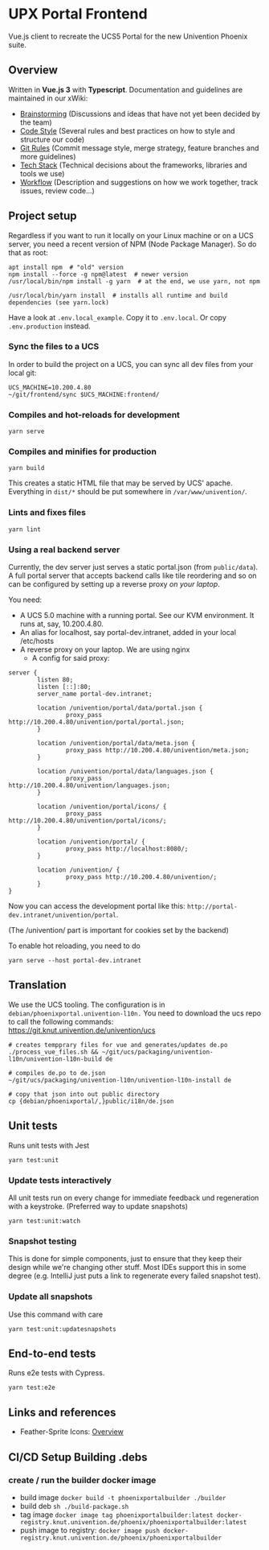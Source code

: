 # UPX Portal Frontend

Vue.js client to recreate the UCS5 Portal for the new Univention Phoenix suite.

## Overview

Written in **Vue.js 3** with **Typescript**. Documentation and guidelines are maintained in our xWiki:
- [Brainstorming](https://projects.univention.de/xwiki/wiki/upx/view/UPX%20Portal/Development%20Guidelines/Brainstorming/) (Discussions and ideas that have not yet been decided by the team)
- [Code Style](https://projects.univention.de/xwiki/wiki/upx/view/UPX%20Portal/Development%20Guidelines/Code%20Style/) (Several rules and best practices on how to style and structure our code)
- [Git Rules](https://projects.univention.de/xwiki/wiki/upx/view/UPX%20Portal/Development%20Guidelines/Git%20Rules/) (Commit message style, merge strategy, feature branches and more guidelines)
- [Tech Stack](https://projects.univention.de/xwiki/wiki/upx/view/UPX%20Portal/Development%20Guidelines/Tech%20Stack/) (Technical decisions about the frameworks, libraries and tools we use)
- [Workflow](https://projects.univention.de/xwiki/wiki/upx/view/UPX%20Portal/Development%20Guidelines/Workflow/) (Description and suggestions on how we work together, track issues, review code...)

## Project setup

Regardless if you want to run it locally on your Linux machine or on a UCS
server, you need a recent version of NPM (Node Package Manager). So do that as
root:

```
apt install npm  # "old" version
npm install --force -g npm@latest  # newer version
/usr/local/bin/npm install -g yarn  # at the end, we use yarn, not npm

/usr/local/bin/yarn install  # installs all runtime and build dependencies (see yarn.lock)
```

Have a look at `.env.local_example`. Copy it to `.env.local`. Or copy
`.env.production` instead.

### Sync the files to a UCS

In order to build the project on a UCS, you can sync all dev files from your local git:

```
UCS_MACHINE=10.200.4.80
~/git/frontend/sync $UCS_MACHINE:frontend/
```

### Compiles and hot-reloads for development
```
yarn serve
```

### Compiles and minifies for production
```
yarn build
```

This creates a static HTML file that may be served by UCS' apache. Everything in `dist/*` should be put somewhere in `/var/www/univention/`.

### Lints and fixes files
```
yarn lint
```

### Using a real backend server
Currently, the dev server just serves a static portal.json (from `public/data`). A full portal server that accepts backend calls like tile reordering and so on can be configured by setting up a reverse proxy *on your laptop*.

You need:

- A UCS 5.0 machine with a running portal. See our KVM environment. It runs at, say, 10.200.4.80.
- An alias for localhost, say portal-dev.intranet, added in your local /etc/hosts
- A reverse proxy on your laptop. We are using nginx
  - A config for said proxy:

```
server {
        listen 80;
        listen [::]:80;
        server_name portal-dev.intranet;

        location /univention/portal/data/portal.json {
                proxy_pass http://10.200.4.80/univention/portal/portal.json;
        }

        location /univention/portal/data/meta.json {
                proxy_pass http://10.200.4.80/univention/meta.json;
        }

        location /univention/portal/data/languages.json {
                proxy_pass http://10.200.4.80/univention/languages.json;
        }

        location /univention/portal/icons/ {
                proxy_pass http://10.200.4.80/univention/portal/icons/;
        }

        location /univention/portal/ {
                proxy_pass http://localhost:8080/;
        }

        location /univention/ {
                proxy_pass http://10.200.4.80/univention/;
        }
}
```

Now you can access the development portal like this: `http://portal-dev.intranet/univention/portal`.

(The /univention/ part is important for cookies set by the backend)

To enable hot reloading, you need to do

`yarn serve --host portal-dev.intranet`

## Translation

We use the UCS tooling. The configuration is in `debian/phoenixportal.univention-l10n.` 
You need to download the ucs repo to call the following commands: https://git.knut.univention.de/univention/ucs

```
# creates tempprary files for vue and generates/updates de.po
./process_vue_files.sh && ~/git/ucs/packaging/univention-l10n/univention-l10n-build de

# compiles de.po to de.json
~/git/ucs/packaging/univention-l10n/univention-l10n-install de

# copy that json into out public directory
cp {debian/phoenixportal/,}public/i18n/de.json
```

## Unit tests
Runs unit tests with Jest
```
yarn test:unit
```

### Update tests interactively
All unit tests run on every change for immediate feedback und regeneration with a keystroke.
(Preferred way to update snapshots)
```
yarn test:unit:watch
```

### Snapshot testing
This is done for simple components, just to ensure that they keep their design while we're changing other stuff.
Most IDEs support this in some degree (e.g. IntelliJ just puts a link to regenerate every failed snapshot test).

### Update all snapshots
Use this command with care
```
yarn test:unit:updatesnapshots
```

## End-to-end tests
Runs e2e tests with Cypress.
```
yarn test:e2e
```

## Links and references

- Feather-Sprite Icons: [Overview](https://feathericons.com/)

## CI/CD Setup Building .debs
### create / run the builder docker image
* build image `docker build -t phoenixportalbuilder ./builder`
* build deb `sh ./build-package.sh`
* tag image `docker image tag phoenixportalbuilder:latest docker-registry.knut.univention.de/phoenix/phoenixportalbuilder:latest`
* push image to registry: `docker image push docker-registry.knut.univention.de/phoenix/phoenixportalbuilder`
